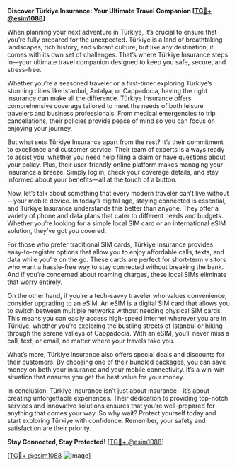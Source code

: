 **Discover Türkiye Insurance: Your Ultimate Travel Companion [[TG💪+ @esim1088](https://t.me/s/esim1088)]**

When planning your next adventure in Türkiye, it’s crucial to ensure that you’re fully prepared for the unexpected. Türkiye is a land of breathtaking landscapes, rich history, and vibrant culture, but like any destination, it comes with its own set of challenges. That’s where Türkiye Insurance steps in—your ultimate travel companion designed to keep you safe, secure, and stress-free.

Whether you’re a seasoned traveler or a first-timer exploring Türkiye’s stunning cities like Istanbul, Antalya, or Cappadocia, having the right insurance can make all the difference. Türkiye Insurance offers comprehensive coverage tailored to meet the needs of both leisure travelers and business professionals. From medical emergencies to trip cancellations, their policies provide peace of mind so you can focus on enjoying your journey.

But what sets Türkiye Insurance apart from the rest? It’s their commitment to excellence and customer service. Their team of experts is always ready to assist you, whether you need help filing a claim or have questions about your policy. Plus, their user-friendly online platform makes managing your insurance a breeze. Simply log in, check your coverage details, and stay informed about your benefits—all at the touch of a button.

Now, let’s talk about something that every modern traveler can’t live without—your mobile device. In today’s digital age, staying connected is essential, and Türkiye Insurance understands this better than anyone. They offer a variety of phone and data plans that cater to different needs and budgets. Whether you’re looking for a simple local SIM card or an international eSIM solution, they’ve got you covered.

For those who prefer traditional SIM cards, Türkiye Insurance provides easy-to-register options that allow you to enjoy affordable calls, texts, and data while you’re on the go. These cards are perfect for short-term visitors who want a hassle-free way to stay connected without breaking the bank. And if you’re concerned about roaming charges, these local SIMs eliminate that worry entirely.

On the other hand, if you’re a tech-savvy traveler who values convenience, consider upgrading to an eSIM. An eSIM is a digital SIM card that allows you to switch between multiple networks without needing physical SIM cards. This means you can easily access high-speed internet wherever you are in Türkiye, whether you’re exploring the bustling streets of Istanbul or hiking through the serene valleys of Cappadocia. With an eSIM, you’ll never miss a call, text, or email, no matter where your travels take you.

What’s more, Türkiye Insurance also offers special deals and discounts for their customers. By choosing one of their bundled packages, you can save money on both your insurance and your mobile connectivity. It’s a win-win situation that ensures you get the best value for your money.

In conclusion, Türkiye Insurance isn’t just about insurance—it’s about creating unforgettable experiences. Their dedication to providing top-notch services and innovative solutions ensures that you’re well-prepared for anything that comes your way. So why wait? Protect yourself today and start exploring Türkiye with confidence. Remember, your safety and satisfaction are their priority.

**Stay Connected, Stay Protected!** [[TG💪+ @esim1088](https://t.me/s/esim1088)]

[[TG💪+ @esim1088](https://t.me/s/esim1088) ![Image](https://i.postimg.cc/Y0z9fWf4/image.png)]